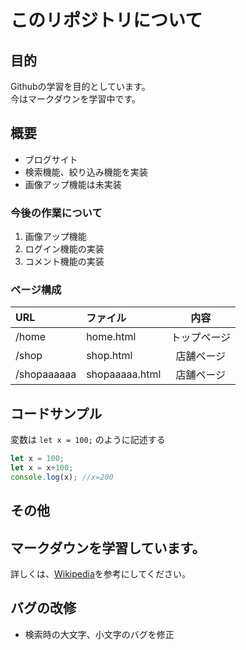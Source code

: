 # このリポジトリについて
## 目的
Githubの学習を目的としています。  
今はマークダウンを学習中です。
## 概要
- ブログサイト
- 検索機能、絞り込み機能を実装
- 画像アップ機能は未実装

### 今後の作業について
1. 画像アップ機能
1. ログイン機能の実装
1. コメント機能の実装

### ページ構成
| URL | ファイル | 内容 |
|:---|:-------|:----:|
| /home | home.html | トップページ |
| /shop | shop.html | 店舗ページ |
| /shopaaaaaa | shopaaaaa.html | 店舗ページ |

## コードサンプル
変数は `let x = 100;` のように記述する
```javascript
let x = 100;
let x = x+100;
console.log(x); //x=200
```

## その他
**マークダウン**を学習しています。
---
詳しくは、[Wikipedia](https://ja.wikipedia.org/wiki/Markdown)を参考にしてください。

## バグの改修
- 検索時の大文字、小文字のバグを修正